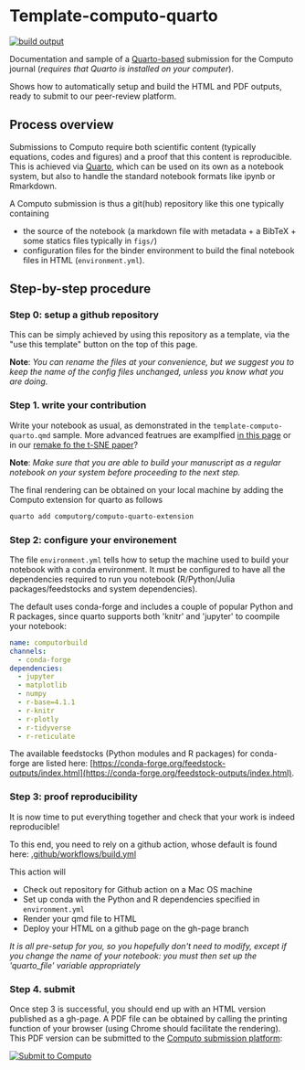 # Template-computo-quarto

[![build output](https://github.com/computorg/template-computo-quarto/workflows/build/badge.svg)](https://computorg.github.io/template-computo-quarto/)

Documentation and sample of a [Quarto-based](https://quarto.org) submission for the Computo journal (_requires that Quarto is installed on your computer_).

Shows how to automatically setup and build the HTML and PDF outputs, ready to submit to our peer-review platform.

## Process overview

Submissions to Computo require both scientific content (typically equations, codes and figures) and a proof that this content is reproducible. This is achieved via [Quarto](https://quarto.org), which can be used on its own as a notebook system, but also to handle the standard notebook formats like ipynb or Rmarkdown. 

A Computo submission is thus a git(hub) repository like this one typically containing 

- the source of the notebook (a markdown file with metadata + a BibTeX + some statics files typically in `figs/`)
- configuration files for the binder environment to build the final notebook files in HTML (`environment.yml`). 

## Step-by-step procedure

### Step 0: setup a github repository

This can be simply achieved by using this repository as a template, via the "use this template" button on the top of this page.

**Note**: _You can rename the files at your convenience, but we suggest you to keep the name of the config files unchanged, unless you know what you are doing._

### Step 1. write your contribution 

Write your notebook as usual, as demonstrated in the `template-computo-quarto.qmd` sample. More advanced featrues are examplfied [in this page](https://computo.sfds.asso.fr/computo-quarto-extension/) or in our [remake fo the t-SNE paper](https://computo.sfds.asso.fr/published-paper-tsne/)?

**Note**: _Make sure that you are able to build your manuscript as a regular notebook on your system before proceeding to the next step._

The final rendering can be obtained on your local machine by adding the Computo extension for quarto as follows

```bash
quarto add computorg/computo-quarto-extension
```

### Step 2: configure your environement

The file `environment.yml` tells how to setup the machine used to build your notebook with a conda environment. It must be configured to have all the dependencies required to run you notebook (R/Python/Julia packages/feedstocks and system dependencies).

The default uses conda-forge and includes a couple of popular Python and R packages, since quarto supports both 'knitr' and 'jupyter' to coompile your notebook:

``` yaml
name: computorbuild
channels:
  - conda-forge
dependencies:
  - jupyter
  - matplotlib
  - numpy
  - r-base=4.1.1
  - r-knitr
  - r-plotly
  - r-tidyverse
  - r-reticulate
```

The available feedstocks (Python modules and R packages) for conda-forge are listed here: [https://conda-forge.org/feedstock-outputs/index.html](https://conda-forge.org/feedstock-outputs/index.html).

### Step 3: proof reproducibility

It is now time to put everything together and check that your work is indeed reproducible! 

To this end, you need to rely on a github action, whose default is found here: [.github/workflows/build.yml](https://github.com/computorg/template-computo-quarto/blob/main/.github/workflows/build.yml)

This action will

- Check out repository for Github action on a Mac OS machine
- Set up conda with the Python and R dependencies specified in `environment.yml`
- Render your qmd file to HTML
- Deploy your HTML on a github page on the gh-page branch

_It is all pre-setup for you, so you hopefully don't need to modify, except if you change the name of your notebook: you must then set up the  'quarto_file' variable appropriately_

### Step 4. submit

Once step 3 is successful, you should end up with an HTML version published as a gh-page. A PDF file can be obtained by calling the printing function of your browser (using Chrome should facilitate the rendering). This PDF version can be submitted to the [Computo submission platform](https://computo.scholasticahq.com/):

<div id="scholastica-submission-button" style="margin-top: 10px; margin-bottom: 10px;"><a href="https://computo.scholasticahq.com/for-authors" style="outline: none; border: none;"><img style="outline: none; border: none;" src="https://s3.amazonaws.com/docs.scholastica/law-review-submission-button/submit_via_scholastica.png" alt="Submit to Computo"></a></div>

